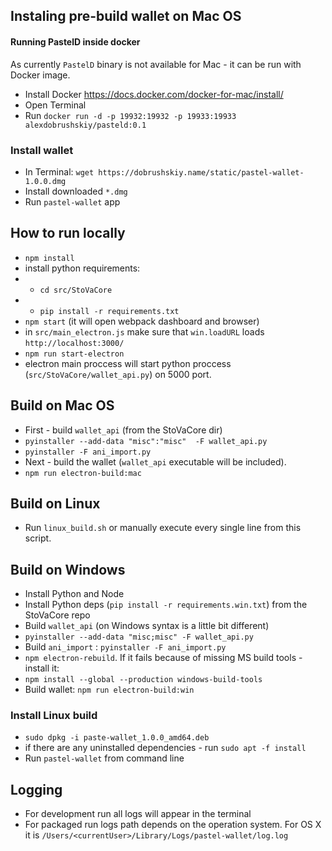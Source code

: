 ## Instaling pre-build wallet on Mac OS

#### Running PastelD inside docker

As currently `PastelD` binary is not available for Mac - it can be run with Docker image.
 - Install Docker https://docs.docker.com/docker-for-mac/install/
 - Open Terminal
 - Run `docker run -d -p 19932:19932 -p 19933:19933 alexdobrushskiy/pasteld:0.1`

### Install wallet
 - In Terminal: `wget https://dobrushskiy.name/static/pastel-wallet-1.0.0.dmg`
 - Install downloaded `*.dmg`
 - Run `pastel-wallet` app

## How to run locally
 
 - `npm install`
 - install python requirements:
 - - `cd src/StoVaCore`
 - - `pip install -r requirements.txt`
 - `npm start` (it will open webpack dashboard and browser)
 - in `src/main_electron.js` make sure that `win.loadURL` loads `http://localhost:3000/`
 - `npm run start-electron`
 - electron main proccess will start python proccess (`src/StoVaCore/wallet_api.py`) on 5000 port.


## Build on Mac OS
 - First - build `wallet_api` (from the StoVaCore dir)
 - `pyinstaller --add-data "misc":"misc"  -F wallet_api.py`
 - `pyinstaller -F ani_import.py`
 - Next - build the wallet (`wallet_api` executable will be included).
 - `npm run electron-build:mac`
 
## Build on Linux
 - Run `linux_build.sh` or manually execute every single line from this script.
 
## Build on Windows
 - Install Python and Node
 - Install Python deps (`pip install -r requirements.win.txt`) from the StoVaCore repo
 - Build `wallet_api` (on Windows syntax is a little bit different)
 - `pyinstaller --add-data "misc;misc" -F wallet_api.py`
 - Build `ani_import` : `pyinstaller -F ani_import.py`
 - `npm electron-rebuild`. If it fails because of missing MS build tools - install it:
 - `npm install --global --production windows-build-tools`
 - Build wallet: `npm run electron-build:win`
  
### Install Linux build
 - `sudo dpkg -i paste-wallet_1.0.0_amd64.deb`
 - if there are any uninstalled dependencies - run `sudo apt -f install`
 - Run `pastel-wallet` from command line

## Logging
 - For development run all logs will appear in the terminal
 - For packaged run logs path depends on the operation system. For OS X it is `/Users/<currentUser>/Library/Logs/pastel-wallet/log.log`

